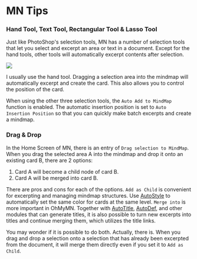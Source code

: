 # MN Tips

### Hand Tool, Text Tool, Rectangular Tool & Lasso Tool

Just like PhotoShop's selection tools, MN has a number of selection tools that let you select and excerpt an area or text in a document. Except for the hand tools, other tools will automatically excerpt contents after selection.

![](https://testmnbbs.oss-cn-zhangjiakou.aliyuncs.com/pic20220507111341.png?x-oss-process=base_webp)

I usually use the hand tool. Dragging a selection area into the mindmap will automatically excerpt and create the card. This also allows you to control the position of the card.

When using the other three selection tools, the `Auto Add to MindMap` function is enabled. The automatic insertion position is set to `Auto Insertion Position` so that you can quickly make batch excerpts and create a mindmap.

### Drag & Drop

In the Home Screen of MN, there is an entry of `Drag selection to MindMap`. When you drag the selected area A into the mindmap and drop it onto an existing card B, there are 2 options:

1. Card A will become a child node of card B.
2. Card A will be merged into card B.

There are pros and cons for each of the options. `Add as Child` is convenient for excerpting and managing mindmap structures. Use [AutoStyle](modules/autostyle.md) to automatically set the same color for cards at the same level. `Merge into` is more important in OhMyMN. Together with [AutoTitle](modules/anotherautotitle.md), [AutoDef](modules/anotherautodef.md), and other modules that can generate titles, it is also possible to turn new excerpts into titles and continue merging them, which utilizes the title links.

You may wonder if it is possible to do both. Actually, there is. When you drag and drop a selection onto a selection that has already been excerpted from the document, it will merge them directly even if you set it to `Add as Child`.
